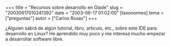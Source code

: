 +++
title = "Recursos sobre desarrollo en Glade"
slug = "20030617010241392"
date = "2003-06-17 01:02:00"
[taxonomies]
tema = ["preguntas"]
autor = ["Carlos Rosas"]
+++

¿Alguien sabrá de algún tutorial, libro, artículo, etc., sobre este IDE
para desarrollo en Linux? He aprendido muy poco y me interesa mucho
empezar a desarrollar software libre.


